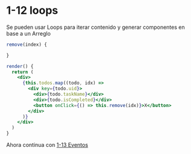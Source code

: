 # 1-12 loops

Se pueden usar Loops para iterar contenido y generar componentes en base a un Arreglo

```jsx
remove(index) {

}

render() {
  return (
    <div>
      {this.todos.map((todo, idx) =>
        <div key={todo.uid}>
          <div>{todo.taskName}</div>
          <div>{todo.isCompleted}</div>
          <button onClick={() => this.remove(idx)}>X</button>
        </div>
      )}
    </div>
  )
}
```

Ahora continua con [1-13 Eventos](1-13-eventos.md)
